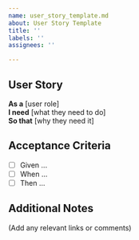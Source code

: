 ```yaml
---
name: user_story_template.md
about: User Story Template
title: ''
labels: ''
assignees: ''

---
```


## User Story

**As a** [user role]  
**I need** [what they need to do]  
**So that** [why they need it]

## Acceptance Criteria

- [ ] Given ...  
- [ ] When ...  
- [ ] Then ...

## Additional Notes

(Add any relevant links or comments)
